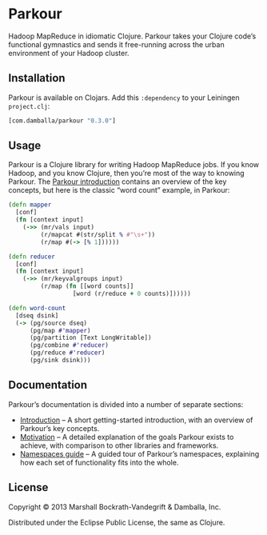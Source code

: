# Parkour

Hadoop MapReduce in idiomatic Clojure.  Parkour takes your Clojure code’s
functional gymnastics and sends it free-running across the urban environment of
your Hadoop cluster.

## Installation

Parkour is available on Clojars.  Add this `:dependency` to your Leiningen
`project.clj`:

```clj
[com.damballa/parkour "0.3.0"]
```

## Usage

Parkour is a Clojure library for writing Hadoop MapReduce jobs.  If you know
Hadoop, and you know Clojure, then you’re most of the way to knowing Parkour.
The [Parkour introduction][intro] contains an overview of the key concepts, but
here is the classic “word count” example, in Parkour:

```clj
(defn mapper
  [conf]
  (fn [context input]
    (->> (mr/vals input)
         (r/mapcat #(str/split % #"\s+"))
         (r/map #(-> [% 1])))))

(defn reducer
  [conf]
  (fn [context input]
    (->> (mr/keyvalgroups input)
         (r/map (fn [[word counts]]
                  [word (r/reduce + 0 counts)])))))

(defn word-count
  [dseq dsink]
  (-> (pg/source dseq)
      (pg/map #'mapper)
      (pg/partition [Text LongWritable])
      (pg/combine #'reducer)
      (pg/reduce #'reducer)
      (pg/sink dsink)))
```

## Documentation

Parkour’s documentation is divided into a number of separate sections:

- [Introduction][intro] – A short getting-started introduction, with an overview
  of Parkour’s key concepts.
- [Motivation][motivation] – A detailed explanation of the goals Parkour exists
  to achieve, with comparison to other libraries and frameworks.
- [Namespaces guide][namespaces] – A guided tour of Parkour’s namespaces,
  explaining how each set of functionality fits into the whole.

## License

Copyright © 2013 Marshall Bockrath-Vandegrift & Damballa, Inc.

Distributed under the Eclipse Public License, the same as Clojure.

[intro]: blob/master/intro.md
[motivation]: blob/master/motivation.md
[namespaces]: blob/master/namespaces.md
